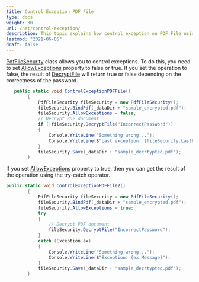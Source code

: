 ```yaml
---
title: Control Exception PDF File
type: docs
weight: 30
url: /net/control-exception/
description: This topic explains how control exception on PDF File using PdfFileSecurity Class Class.
lastmod: "2021-06-05"
draft: false
---
```


[PdfFileSecurity](https://apireference.aspose.com/pdf/net/aspose.pdf.facades/pdffilesecurity) class allows you to control exceptions. To do this, you need to set [AllowExceptions](https://apireference.aspose.com/pdf/net/aspose.pdf.facades/pdffilesecurity/properties/allowexceptions) property to false or true. If you set the operation to false, the result of [DecryptFile](https://apireference.aspose.com/pdf/net/aspose.pdf.facades/pdffilesecurity/methods/decryptfile) will return true or false depending on the correctness of the password. 

```csharp
   public static void ControlExceptionPDFFile()
        {
            PdfFileSecurity fileSecurity = new PdfFileSecurity();
            fileSecurity.BindPdf(_dataDir + "sample_encrypted.pdf");
            fileSecurity.AllowExceptions = false;
            // Decrypt PDF document
            if (!fileSecurity.DecryptFile("IncorrectPassword"))
            {
                Console.WriteLine("Something wrong...");
                Console.WriteLine($"Last exception: {fileSecurity.LastException.Message}");
            }
            fileSecurity.Save(_dataDir + "sample_decrtypted.pdf");
        }
```

If you set [AllowExceptions](https://apireference.aspose.com/pdf/net/aspose.pdf.facades/pdffilesecurity/properties/allowexceptions) property to true, then you can get the result of the operation using the try-catch operator.


```csharp
public static void ControlExceptionPDFFile2()
        {
            PdfFileSecurity fileSecurity = new PdfFileSecurity();
            fileSecurity.BindPdf(_dataDir + "sample_encrypted.pdf");
            fileSecurity.AllowExceptions = true;
            try
            {
                // Decrypt PDF document
                fileSecurity.DecryptFile("IncorrectPassword");
            }
            catch (Exception ex)
            {
                Console.WriteLine("Something wrong...");
                Console.WriteLine($"Exception: {ex.Message}");
            }
            fileSecurity.Save(_dataDir + "sample_decrtypted.pdf");
        }
```